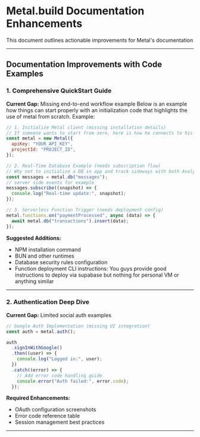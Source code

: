 # Metal.build Documentation Enhancements

This document outlines actionable improvements for Metal's documentation

---

## Documentation Improvements with Code Examples

### 1. Comprehensive QuickStart Guide

**Current Gap:** Missing end-to-end workflow example
Below is an example how things can start properly with an initialization code that highlights the use of metal from scratch.
Example:

```javascript
// 1. Initialize Metal client (missing installation details)
// If someone wants to start from zero, here is how he connects to his APIKey.
const metal = new Metal({
  apiKey: "YOUR_API_KEY",
  projectId: "PROJECT_ID",
});

// 2. Real-Time Database Example (needs subscription flow)
// Why not to initialize a DB in app and track sideways with both Analytics from metal configuration messages from users
const messages = metal.db("messages");
// server side events for example
messages.subscribe((snapshot) => {
  console.log("Real-time update:", snapshot);
});

// 3. Serverless Function Trigger (needs deployment config)
metal.functions.on("paymentProcessed", async (data) => {
  await metal.db("transactions").insert(data);
});
```

**Suggested Additions:**

- NPM installation command
- BUN and other runtimes
- Database security rules configuration
- Function deployment CLI instructions:
  You guys provide good instructions to deploy via supabase but nothing for personal VM or anything similar

---

### 2. Authentication Deep Dive

**Current Gap:** Limited social auth examples

```javascript
// Google Auth Implementation (missing UI integration)
const auth = metal.auth();

auth
  .signInWithGoogle()
  .then((user) => {
    console.log("Logged in:", user);
  })
  .catch((error) => {
    // Add error code handling guide
    console.error("Auth failed:", error.code);
  });
```

**Required Enhancements:**

- OAuth configuration screenshots
- Error code reference table
- Session management best practices

---
